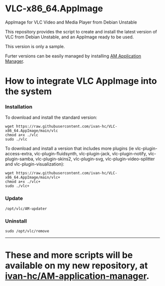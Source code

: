 # VLC-x86_64.AppImage
AppImage for VLC Video and Media Player from Debian Unstable

This repository provides the script to create and install the latest version of VLC from Debian Unstable, and an AppImage ready to be used.

This version is only a sample.

Furter versions can be easily managed by installing [AM Application Manager](https://github.com/ivan-hc/AM-application-manager).
# How to integrate VLC AppImage into the system
### Installation
To download and install the standard version:

    wget https://raw.githubusercontent.com/ivan-hc/VLC-x86_64.AppImage/main/vlc
    chmod a+x ./vlc
    sudo ./vlc
To download and install a version that includes more plugins (ie vlc-plugin-access-extra, vlc-plugin-fluidsynth, vlc-plugin-jack, vlc-plugin-notify, vlc-plugin-samba, vlc-plugin-skins2, vlc-plugin-svg, vlc-plugin-video-splitter and vlc-plugin-visualization):

    wget https://raw.githubusercontent.com/ivan-hc/VLC-x86_64.AppImage/main/vlc+
    chmod a+x ./vlc+
    sudo ./vlc+
### Update

    /opt/vlc/AM-updater
### Uninstall

    sudo /opt/vlc/remove


------------------------------------
# These and more scripts will be available on my new repository, at [ivan-hc/AM-application-manager](https://github.com/ivan-hc/AM-application-manager).
